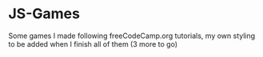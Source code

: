 # JS-Games
Some games I made following freeCodeCamp.org tutorials, my own styling to be added when I finish all of them (3 more to go)
